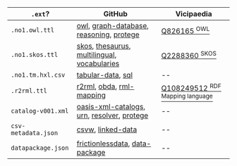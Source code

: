 
| `.ext`?             |  GitHub      | Vicipaedia           |
| ------------------- | ------------------- | ------------------- |
| `.no1.owl.ttl`      |  [owl](https://github.com/topics/owl), [graph-database](https://github.com/topics/graph-database), [reasoning](https://github.com/topics/reasoning), [protege](https://github.com/topics/protege) | [Q826165 <sup>OWL</sup>](https://www.wikidata.org/wiki/Q826165) |
| `.no1.skos.ttl`     | [skos](https://github.com/topics/skos), [thesaurus](https://github.com/topics/thesaurus), [multilingual](https://github.com/topics/multilingual), [vocabularies](https://github.com/topics/vocabularies) | [Q2288360 <sup>SKOS</sup>](https://www.wikidata.org/wiki/Q2288360) |
| `.no1.tm.hxl.csv`   | [tabular-data](https://github.com/topics/tabular-data), [sql](https://github.com/topics/sql) | -- |
| `.r2rml.ttl`  |  [r2rml](https://github.com/topics/r2rml), [obda](https://github.com/topics/obda), [rml-mapping](https://github.com/topics/rml-mapping) | [Q108249512 <sup>RDF Mapping language</sup>](https://www.wikidata.org/wiki/Q108249512) | [Q108249512 <sup>RDF Mapping language</sup>](https://www.wikidata.org/wiki/Q108249512 |
| `catalog-v001.xml`  | [oasis-xml-catalogs](https://github.com/topics/oasis-xml-catalogs), [urn](https://github.com/topics/urn), [resolver](https://github.com/topics/resolver), [protege](https://github.com/topics/protege) | -- |
| `csv-metadata.json`  |  [csvw](https://github.com/topics/csvw), [linked-data](https://github.com/topics/data-package) | -- |
| `datapackage.json`  |  [frictionlessdata](https://github.com/topics/frictionlessdata), [data-package](https://github.com/topics/data-package) | -- |
